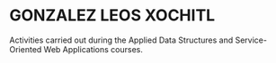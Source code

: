<h1><strong>GONZALEZ LEOS XOCHITL</strong></h1>

Activities carried out during the Applied Data Structures and Service-Oriented Web Applications courses. 